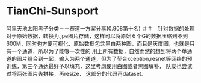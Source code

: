# TianChi-Sunsport
阿里天池太阳黑子分类－－赛道一方案分享(0.908第十名)
＃＃　针对数据的处理
对于原始数据，转换为.jpe图片存储，这样可以将原始６个G的数据压缩到不到600M．同时也方便可视化．原始数据包含黑白两种图，而且是灰度图，也就是只有一个通道．所以为了能够一次性的
用上所有数据，自然而然的想到将两个单通道的图片组合到一起，输入为两个通道，但为了契合xception,resnet等网络的预训练，第三个通达最好予以填充．这里考虑使用白图或者黑图填补，
队友也尝试过将两张图片先拼接，再resize．
这部分的代码再dataset.
